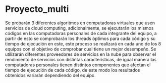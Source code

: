 # Proyecto_multi
Se probarán 3 diferentes algoritmos en computadoras virtuales que usen servicios de cloud computing, adicionalmente, se ejecutarán los mismos códigos en las computadoras 
personales de cada integrante del equipo, a partir de esto se comprobarán los threads óptimos para cada código y su tiempo de ejecución en este, este proceso se realizará 
en cada uno de los 8 equipos con el objetivo de comprobar cual tiene un mejor desempeño.
Se utilizarán diferentes proveedores de servicios en la nube para observar el rendimiento de servicios con distintas características, de igual manera las computadoras 
personales tienen distintos componentes que afectan el tiempo de ejecución de cada código, de este modo los resultados obtenidos variarán dependiendo del equipo.
